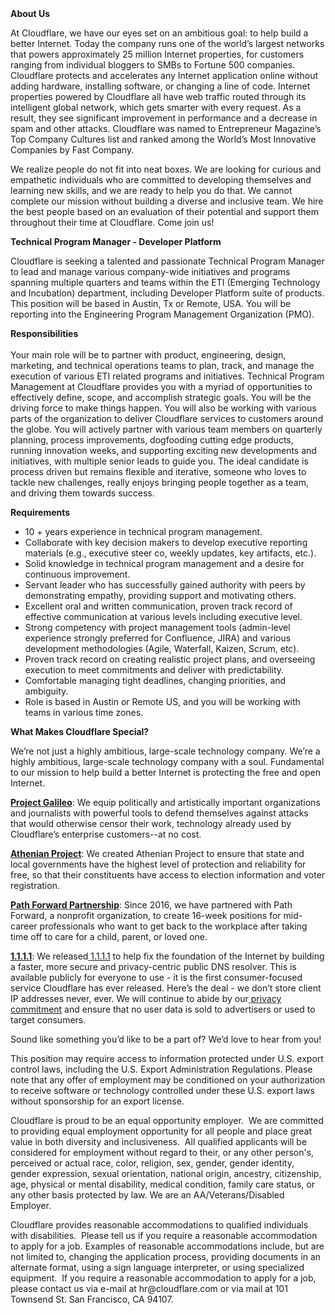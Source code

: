 <div class="content-intro">
	<div><strong>About Us</strong></div>
	<div>
		<p><span style="font-weight: 400;">At Cloudflare, we have our eyes set on an ambitious goal: to help build a better Internet. Today the company runs one of the world’s largest networks that powers approximately 25 million Internet properties, for customers ranging from individual bloggers to SMBs to Fortune 500 companies. Cloudflare protects and accelerates any Internet application online without adding hardware, installing software, or changing a line of code. Internet properties powered by Cloudflare all have web traffic routed through its intelligent global network, which gets smarter with every request. As a result, they see significant improvement in performance and a decrease in spam and other attacks. Cloudflare was named to Entrepreneur Magazine’s Top Company Cultures list and ranked among the World’s Most Innovative Companies by Fast Company.</span><span style="font-weight: 400;">&nbsp;</span></p>
		<p><span style="font-weight: 400;">We realize people do not fit into neat boxes. We are looking for curious and empathetic individuals who are committed to developing themselves and learning new skills, and we are ready to help you do that. We cannot complete our mission without building a diverse and inclusive team. We hire the best people based on an evaluation of their potential and support them throughout their time at Cloudflare. Come join us!&nbsp;</span></p>
	</div>
</div>
<p><strong>Technical Program Manager - Developer Platform&nbsp;</strong></p>
<p><span style="font-weight: 400;">Cloudflare is seeking a talented and passionate Technical Program Manager to lead and manage various company-wide initiatives and programs spanning multiple quarters and teams within the ETI (Emerging Technology and Incubation) department, including Developer Platform suite of products. This position will be based in Austin, Tx or Remote, USA. You will be reporting into the Engineering Program Management Organization (PMO).&nbsp;</span></p>
<p><strong>Responsibilities</strong><span style="font-weight: 400;"><br></span><span style="font-weight: 400;"><br></span><span style="font-weight: 400;">Your main role will be to partner with product, engineering, </span><span style="font-weight: 400;">design, marketing, and technical operations teams to plan, track, and manage the execution of various ETI related programs and initiatives.&nbsp;</span><span style="font-weight: 400;">Technical Program Management at Cloudflare provides you with a myriad of opportunities to effectively define, scope, and accomplish strategic goals. You will be the driving force to make things happen.&nbsp;</span><span style="font-weight: 400;">You will also be working with various parts of the organization to deliver Cloudflare services to customers around the globe. You will actively partner with various team members on quarterly planning, process improvements, dogfooding cutting edge products, running innovation weeks, and supporting exciting new developments and initiatives, with multiple senior leads to guide you. The ideal candidate is process driven but remains flexible and iterative, someone who loves to tackle new challenges, really enjoys bringing people together as a team, and driving them towards success.&nbsp;</span></p>
<p><strong>Requirements</strong></p>
<ul>
	<li style="font-weight: 400;"><span style="font-weight: 400;">10 + years experience in technical program management.</span></li>
	<li style="font-weight: 400;"><span style="font-weight: 400;">Collaborate with key decision makers to develop executive reporting materials (e.g., executive steer co, weekly updates, key artifacts, etc.).</span></li>
	<li style="font-weight: 400;"><span style="font-weight: 400;">Solid knowledge in technical program management and a desire for continuous improvement.</span></li>
	<li style="font-weight: 400;"><span style="font-weight: 400;">Servant leader who has successfully gained authority with peers by demonstrating empathy, providing support and motivating others.&nbsp;</span></li>
	<li style="font-weight: 400;"><span style="font-weight: 400;">Excellent oral and written communication, proven track record of effective communication at various levels including executive level.</span></li>
	<li style="font-weight: 400;"><span style="font-weight: 400;">Strong competency with project management tools (admin-level experience strongly preferred for Confluence, JIRA) and various development methodologies (Agile, Waterfall, Kaizen, Scrum, etc).</span></li>
	<li style="font-weight: 400;"><span style="font-weight: 400;">Proven track record on creating realistic project plans, and overseeing execution to meet commitments and deliver with predictability.</span></li>
	<li style="font-weight: 400;"><span style="font-weight: 400;">Comfortable managing tight deadlines, changing priorities, and ambiguity.</span></li>
	<li style="font-weight: 400;"><span style="font-weight: 400;">Role is based in Austin or Remote US, and you will be working with teams in various time zones.</span></li>
</ul>
<div class="content-conclusion">
	<p><strong>What Makes Cloudflare Special?</strong></p>
	<p><span style="font-weight: 400;">We’re not just a highly ambitious, large-scale technology company. We’re a highly ambitious, large-scale technology company with a soul. Fundamental to our mission to help build a better Internet is protecting the free and open Internet.</span></p>
	<p><a href="https://blog.cloudflare.com/protecting-free-expression-online/"><strong>Project Galileo</strong></a><span style="font-weight: 400;">: We equip politically and artistically important organizations and journalists with powerful tools to defend themselves against attacks that would otherwise censor their work, technology already used by Cloudflare’s enterprise customers--at no cost.</span></p>
	<p><strong><a href="https://www.cloudflare.com/athenian/">Athenian Project</a></strong><span style="font-weight: 400;">: We created Athenian Project to ensure that state and local governments have the highest level of protection and reliability for free, so that their constituents have access to election information and voter registration.</span></p>
	<p><a href="https://blog.cloudflare.com/tag/path-forward/"><strong>Path Forward Partnership</strong></a><span style="font-weight: 400;">: Since 2016, we have partnered with Path Forward, a nonprofit organization, to create 16-week positions for mid-career professionals who want to get back to the workplace after taking time off to care for a child, parent, or loved one.</span></p>
	<p><a href="https://1.1.1.1/"><strong>1.1.1.1</strong></a><span style="font-weight: 400;">: We released</span><a href="https://1.1.1.1/"> <span style="font-weight: 400;">1.1.1.1</span></a><span style="font-weight: 400;"> to help fix the foundation of the Internet by building a faster, more secure and privacy-centric public DNS resolver. This is available publicly for everyone to use - it is the first consumer-focused service Cloudflare has ever released. Here’s the deal - we don’t store client IP addresses never, ever. We will continue to abide by our</span><a href="https://developers.cloudflare.com/1.1.1.1/privacy/public-dns-resolver"> privacy commitment</a><span style="font-weight: 400;"> and ensure that no user data is sold to advertisers or used to target consumers.</span></p>
	<p><span style="font-weight: 400;">Sound like something you’d like to be a part of? We’d love to hear from you!</span></p>
	<p><span style="font-weight: 400;">This position may require access to information protected under U.S. export control laws, including the U.S. Export Administration Regulations. Please note that any offer of employment may be conditioned on your authorization to receive software or technology controlled under these U.S. export laws without sponsorship for an export license.</span></p>
	<p><span style="font-weight: 400;">Cloudflare is proud to be an equal opportunity employer. &nbsp;We are committed to providing equal employment opportunity for all people and place great value in both diversity and inclusiveness. &nbsp;All qualified applicants will be considered for employment without regard to their, or any other person's, perceived or actual</span> <span style="font-weight: 400;">race, color, religion, sex, gender, gender identity, gender expression, sexual orientation, national origin, ancestry, citizenship, age, physical or mental disability, medical condition, family care status, or any other basis protected by law. </span><span style="font-weight: 400;">We are an AA/Veterans/Disabled Employer.</span></p>
	<p><span style="font-weight: 400;">Cloudflare provides reasonable accommodations to qualified individuals with disabilities. &nbsp;Please tell us if you require a reasonable accommodation to apply for a job. Examples of reasonable accommodations include, but are not limited to, changing the application process, providing documents in an alternate format, using a sign language interpreter, or using specialized equipment. &nbsp;If you require a reasonable accommodation to apply for a job, please contact us via e-mail at </span><span style="font-weight: 400;">hr@cloudflare.com</span><span style="font-weight: 400;"> or via mail at 101 Townsend St. San Francisco, CA 94107.</span></p>
</div>